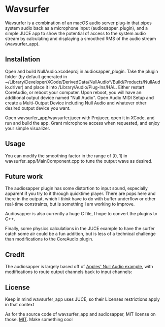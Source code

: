 # Wavsurfer

Wavsurfer is a combination of an macOS audio server plug-in that pipes system audio back as a microphone input (audiosapper_plugin), and a simple JUCE app to show the potential of access to the system audio stream by calculating and displaying a smoothed RMS of the audio stream (wavsurfer_app).  

## Installation

Open and build NullAudio.xcodeproj in audiosapper_plugin. Take the plugin folder (by default generated in ~/Library/Developer/XCode/DerivedData/NullAudio*/Build/Products/NullAudio.driver) and place it into /Library/Audio/Plug-Ins/HAL. Either restart CoreAudio, or reboot your computer. Upon reboot, you will have an additional output device named "Null Audio". Open Audio MIDI Setup and create a Multi-Output Device including Null Audio and whatever other desired output device you want.

Open wavsurfer_app/wavsurfer.jucer with Projucer, open it in XCode, and run and build the app. Grant microphone access when requested, and enjoy your simple visualizer. 

## Usage

You can modify the smoothing factor in the range of (0, 1] in wavsurfer_app/MainComponent.cpp to tune the output wave as desired.  

## Future work
The audiosapper plugin has some distortion to input sound, especially apparent if you try to it through quicktime player. There are pops here and there in the output, which I *think* have to do with buffer underflow or other real-time constraints, but is something I am working to improve. 

Audiosapper is also currently a huge C file, I hope to convert the plugins to C++.

Finally, some physics calculations in the JUCE example to have the surfer catch some air could be a fun addition, but is less of a technical challenge than modifications to the CoreAudio plugin.

## Credit
The audiosapper is largely based off of [Apples' Null Audio example](https://developer.apple.com/documentation/coreaudio/creating_an_audio_server_driver_plug-in/), with modifications to route output channels back to input channels: 

## License

Keep in mind wavsurfer_app uses JUCE, so their Licenses restrictions apply in that context

As for the source code of wavsurfer_app and audiosapper, MIT license on those.
[MIT](https://choosealicense.com/licenses/mit/). Make something cool
